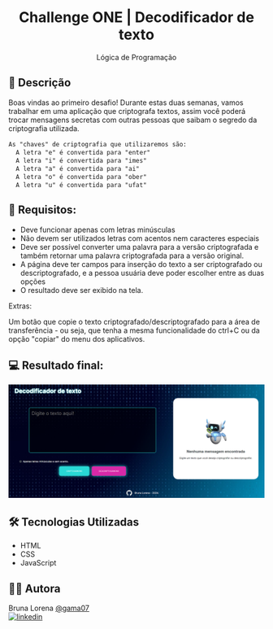 <div align="center">

# Challenge ONE | Decodificador de texto
Lógica de Programação

</div>

## 📝 Descrição

Boas vindas ao primeiro desafio! Durante estas duas semanas, vamos trabalhar em uma aplicação que criptografa textos, assim você poderá trocar mensagens secretas com outras pessoas que saibam o segredo da criptografia utilizada.

~~~
As "chaves" de criptografia que utilizaremos são:
  A letra "e" é convertida para "enter"
  A letra "i" é convertida para "imes"
  A letra "a" é convertida para "ai"
  A letra "o" é convertida para "ober"
  A letra "u" é convertida para "ufat"
~~~

## 📝 Requisitos:
- Deve funcionar apenas com letras minúsculas
- Não devem ser utilizados letras com acentos nem caracteres especiais
- Deve ser possível converter uma palavra para a versão criptografada e também retornar uma palavra criptografada para a versão original.
- A página deve ter campos para inserção do texto a ser criptografado ou descriptografado, e a pessoa usuária deve poder escolher entre as duas opções
- O resultado deve ser exibido na tela.

Extras:

Um botão que copie o texto criptografado/descriptografado para a área de transferência - ou seja, que tenha a mesma funcionalidade do ctrl+C ou da opção "copiar" do menu dos aplicativos.


 ## 💻 Resultado final:

<p align="center">
 <img alt="Resultado Final" title="" src="https://github.com/gama07/gama07-Decodificador_ChallengeOne/blob/main/imagens/resultado_final.png" width="900px"/>
</p>


## 🛠️ Tecnologias Utilizadas

* HTML
* CSS
* JavaScript

## 👩‍💻 Autora
Bruna Lorena [@gama07](https://www.github.com/gama07)
<br>
[![linkedin](https://img.shields.io/badge/linkedin-0A66C2?style=for-the-badge&logo=linkedin&logoColor=white)](https://www.linkedin.com/in/bruna-lorena-46819528a/)

<br><br>

